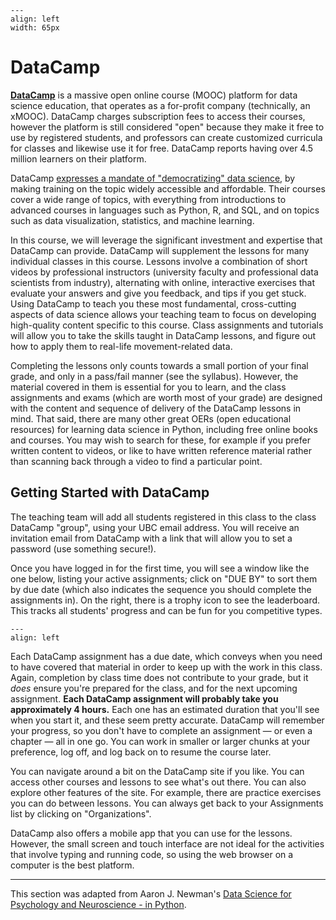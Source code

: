 ```{figure} images/datacamp.png
---
align: left
width: 65px
```
# DataCamp

[**DataCamp**](https://datacamp.com) is a massive open online course (MOOC) platform for data science education, that operates as a for-profit company  (technically, an xMOOC). DataCamp charges subscription fees to access their courses, however the platform is still considered "open" because they make it free to use by registered students, and professors can create customized curricula for classes and likewise use it for free. DataCamp reports having over 4.5 million learners on their platform.

DataCamp [expresses a mandate of "democratizing" data science](https://talentedlearning.com/growing-online-training-business-datacamp-ceo-podcast/), by making training on the topic widely accessible and affordable. Their courses cover a wide range of topics, with everything from introductions to advanced courses in languages such as Python, R, and SQL, and on topics such as data visualization, statistics, and machine learning.

In this course, we will leverage the significant investment and expertise that DataCamp can provide. DataCamp will supplement the lessons for many individual classes in this course. Lessons involve a combination of short videos by professional instructors (university faculty and professional data scientists from industry), alternating with online, interactive exercises that evaluate your answers and give you feedback, and tips if you get stuck. Using DataCamp to teach you these most fundamental, cross-cutting aspects of data science allows your teaching team to focus on developing high-quality content specific to this course. Class assignments and tutorials will allow you to take the skills taught in DataCamp lessons, and figure out how to apply them to real-life movement-related data.

Completing the lessons only counts towards a small portion of your final grade, and only in a pass/fail manner (see the syllabus). However, the material covered in them is essential for you to learn, and the class assignments and exams (which are worth most of your grade) are designed with the content and sequence of delivery of the DataCamp lessons in mind. That said, there are many other great OERs (open educational resources) for learning data science in Python, including free online books and courses. You may wish to search for these, for example if you prefer written content to videos, or like to have written reference material rather than scanning back through a video to find a particular point.

## Getting Started with DataCamp

The teaching team will add all students registered in this class to the class DataCamp "group", using your UBC email address. You will receive an invitation email from DataCamp with a link that will allow you to set a password (use something secure!).

Once you have logged in for the first time, you will see a window like the one below, listing your active assignments; click on "DUE BY" to sort them by due date (which also indicates the sequence you should complete the assignments in). On the right, there is a trophy icon to see the leaderboard. This tracks all students' progress and can be fun for you competitive types.

```{figure} images/datacamp_assignments.png
---
align: left
```

Each DataCamp assignment has a due date, which conveys when you need to have covered that material in order to keep up with the work in this class. Again, completion by class time does not contribute to your grade, but it *does* ensure you're prepared for the class, and for the next upcoming assignment. **Each DataCamp assignment will probably take you approximately 4 hours.** Each one has an estimated duration that you'll see when you start it, and these seem pretty accurate. DataCamp will remember your progress, so you don't have to complete an assignment — or even a chapter — all in one go. You can work in smaller or larger chunks at your preference, log off, and log back on to resume the course later.

<!-- Notice that there is some confusing terminology here — what DataCamp calls "assignments" are referred to as "lessons" in NESC 3505, whereas NESC 3505 "assignments" are graded work based on neuroscience data. Unfortunately I don't think DataCamp will change the terminology they use for over 4.5 million learners, just because I ask them to. You'll get the hang of this. -->

You can navigate around a bit on the DataCamp site if you like. You can access other courses and lessons to see what's out there. You can also explore other features of the site. For example, there are practice exercises you can do between lessons. You can always get back to your Assignments list by clicking on "Organizations".

DataCamp also offers a mobile app that you can use for the lessons. However, the small screen and touch interface are not ideal for the activities that involve typing and running code, so using the web browser on a computer is the best platform.

---
This section was adapted from Aaron J. Newman's [Data Science for Psychology and Neuroscience - in Python](https://neuraldatascience.io/intro.html).